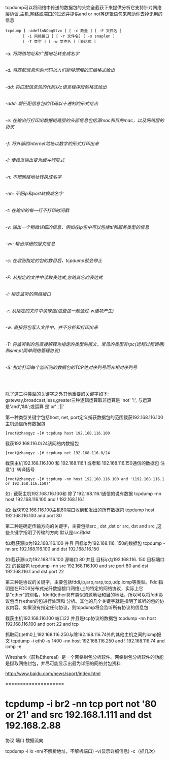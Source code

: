 tcpdump可以将网络中传送的数据包的头完全截获下来提供分析它支持针对网络层协议,主机,网络或端口的过滤并提供and or not等逻辑语句来帮助你去掉无用的信息

```shell
tcpdump [ -adeflnNOpqStvx ] [ -c 数量 ] [ -F 文件名 ]
　　　　 [ -i 网络接口 ] [ -r 文件名] [ -s snaplen ]
　　　　 [ -T 类型 ] [ -w 文件名 ] [表达式 ]
```
###### -a: 将网络地址和广播地址转变成名字
###### -d: 将匹配信息包的代码以人们能够理解的汇编格式给出
###### -dd: 将匹配信息包的代码以c语言程序段的格式给出
###### -ddd: 将匹配信息包的代码以十进制的形式给出
###### -e: 在输出行打印出数据链路层的头部信息包括源mac和目的mac，以及网络层的协议
###### -f: 将外部的Internet地址以数字的形式打印出来
###### -l: 使标准输出变为缓冲行形式
###### -n: 不把网络地址转换成名字
###### -nn: 不把ip和port转换成名字
###### -t: 在输出的每一行不打印时间戳
###### -v: 输出一个稍微详细的信息，例如在ip包中可以包括ttl和服务类型的信息
###### -vv: 输出详细的报文信息
###### -c: 在收到指定的包的数目后，tcpdump就会停止
###### -F: 从指定的文件中读取表达式,忽略其它的表达式
###### -i: 指定监听的网络接口
###### -r: 从指定的文件中读取包(这些包一般通过-w选项产生)
###### -w: 直接将包写入文件中，并不分析和打印出来
###### -T: 将监听到的包直接解释为指定的类型的报文，常见的类型有rpc(远程过程调用)和snmp(简单网络管理协议)
###### -S: 指定打印每个监听到的数据包的TCP绝对序列号而非相对序列号

<br>

除了这三种类型的关键字之外其他重要的关键字如下: gateway,broadcast,less,greater三种逻辑运算取非运算是 'not' '!', 与运算是'and','&&';或运算 是'or' ,'||'

第一种类型关键字包括host, net, port定义捕获数据包的范围截获192.168.116.100主机通信所有数据包
```shell
[root@zhangyz ~]# tcpdump host 192.168.116.100	
```

截获192.168.116.0/24该网络内数据包
```shell
[root@zhangyz ~]# tcpdump net 192.168.116.0/24
```

截获主机192.168.116.100 和 192.168.116.1 或者和 192.168.116.150通信的数据包 注意'()' 转译括号
```shell
[root@zhangyz ~]# tcpdump -nn host 192.168.116.100 and '(192.168.116.1 or 192.168.116.150)'
```

如 : 截获主机192.168.116.100和 除了192.168.116.1通信的说有数据
tcpdump -nn host 192.168.116.100 and ! 192.168.116.1

如: 截获192.168.116.100主机80端口收到和发出的所有数据包
tcpdump host 192.168.116.100 and port 80

第二种是确定传输方向的关键字，主要包括src , dst ,dst or src, dst and src ,这些关键字指明了传输的方向 默认是src和dst	

如:截获源ip为192.168.116.100 并且 目标ip为192.168.116. 150的数据包
tcpdump -nn src 192.168.116.100 and dst 192.168.116.150

如:截获源ip为192.168.116.100 源端口 80  并且 目标ip为192.168.116. 150 目标端口 22 的数据包
tcpdump -nn src 192.168.116.100 and src port 80 and dst 192.168.116.1 and dst port 22


第三种是协议的关键字，主要包括fddi,ip,arp,rarp,tcp,udp,icmp等类型。Fddi指明是在FDDI(分布式光纤数据接口网络)上的特定的网络协议，实际上它是"ether"的别名，fddi和ether具有类似的源地址和目的地址，所以可以将fddi协议包当作ether的包进行处理和 分析。其他的几个关键字就是指明了监听的包的协议内容。如果没有指定任何协议，则tcpdump将会监听所有协议的信息包

截获主机192.168.116.100 端口22 并且是tcp协议的数据包
tcpdump -nn host 192.168.116.100 and port 22 and tcp

抓取网口eth0上192.168.116.250与除192.168.116.74外的其他主机之间的icmp报文
tcpdump -i eth0 -s 1400 -nn host 192.168.116.250 and ! 192.168.116.74 and icmp -e

Wireshark（前称Ethereal）是一个网络封包分析软件。网络封包分析软件的功能是撷取网络封包，并尽可能显示出最为详细的网络封包资料

http://www.baidu.com/news/sport/index.html

====================



# tcpdump -i br2   -nn tcp port not '80 or 21' and src 192.168.1.111 and dst 192.168.2.88
协议
端口
数据流向


tcpdump -i lo -nn(不解析地址，不解析端口) -v(显示详细信息) -c（抓几次）











